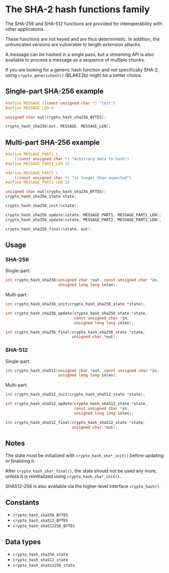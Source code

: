 # The SHA-2 hash functions family

The SHA-256 and SHA-512 functions are provided for interoperability with other applications.

These functions are not keyed and are thus deterministic. In addition, the untruncated versions are vulnerable to length extension attacks.

A message can be hashed in a single pass, but a streaming API is also available to process a message as a sequence of multiple chunks.

If you are looking for a generic hash function and not specifically SHA-2, using `crypto_generichash()` (BLAKE2b) might be a better choice.

## Single-part SHA-256 example

```c
#define MESSAGE ((const unsigned char *) "test")
#define MESSAGE_LEN 4

unsigned char out[crypto_hash_sha256_BYTES];

crypto_hash_sha256(out, MESSAGE, MESSAGE_LEN);
```

## Multi-part SHA-256 example

```c
#define MESSAGE_PART1 \
    ((const unsigned char *) "Arbitrary data to hash")
#define MESSAGE_PART1_LEN 22

#define MESSAGE_PART2 \
    ((const unsigned char *) "is longer than expected")
#define MESSAGE_PART2_LEN 23

unsigned char out[crypto_hash_sha256_BYTES];
crypto_hash_sha256_state state;

crypto_hash_sha256_init(&state);

crypto_hash_sha256_update(&state, MESSAGE_PART1, MESSAGE_PART1_LEN);
crypto_hash_sha256_update(&state, MESSAGE_PART2, MESSAGE_PART2_LEN);

crypto_hash_sha256_final(&state, out);
```

## Usage

### SHA-256

Single-part:
```c
int crypto_hash_sha256(unsigned char *out, const unsigned char *in,
                       unsigned long long inlen);
```

Multi-part:
```c
int crypto_hash_sha256_init(crypto_hash_sha256_state *state);

int crypto_hash_sha256_update(crypto_hash_sha256_state *state,
                              const unsigned char *in,
                              unsigned long long inlen);

int crypto_hash_sha256_final(crypto_hash_sha256_state *state,
                             unsigned char *out);
```

### SHA-512

Single-part:
```c
int crypto_hash_sha512(unsigned char *out, const unsigned char *in,
                       unsigned long long inlen);
```

Multi-part:
```c
int crypto_hash_sha512_init(crypto_hash_sha512_state *state);

int crypto_hash_sha512_update(crypto_hash_sha512_state *state,
                              const unsigned char *in,
                              unsigned long long inlen);

int crypto_hash_sha512_final(crypto_hash_sha512_state *state,
                             unsigned char *out);
```

## Notes

The state must be initialized with `crypto_hash_sha*_init()` before updating or finalizing it.

After `crypto_hash_sha*_final()`, the state should not be used any more, unless it is reinitialized using `crypto_hash_sha*_init()`.

SHA512-256 is also available via the higher-level interface `crypto_hash()`.

## Constants

- `crypto_hash_sha256_BYTES`
- `crypto_hash_sha512_BYTES`
- `crypto_hash_sha512256_BYTES`

## Data types

- `crypto_hash_sha256_state`
- `crypto_hash_sha512_state`
- `crypto_hash_sha512256_state`
